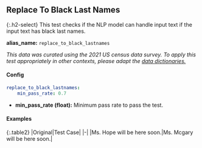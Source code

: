 
## Replace To Black Last Names

<div class="main-docs" markdown="1"><div class="h3-box" markdown="1">

{:.h2-select}
This test checks if the NLP model can handle input text if the input text has black last names.

**alias_name:** `replace_to_black_lastnames`

<em>This data was curated using the 2021 US census data survey. To apply this test appropriately in other contexts, please adapt the [data dictionaries.](https://github.com/JohnSnowLabs/nlptest/blob/main/nlptest/transform/utils.py)</em>

</div><div class="h3-box" markdown="1">

#### Config
```yaml
replace_to_black_lastnames:
    min_pass_rate: 0.7
```
- **min_pass_rate (float):** Minimum pass rate to pass the test.

#### Examples

{:.table2}
|Original|Test Case|
|-|
|Ms. Hope will be here soon.|Ms. Mcgary will be here soon.|



</div></div>